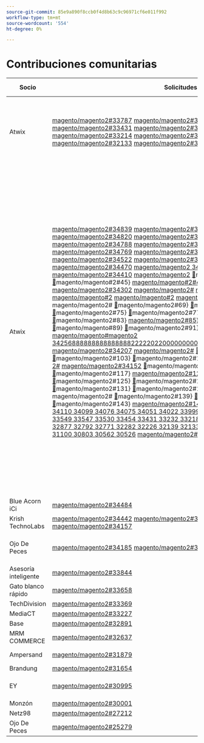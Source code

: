 ```yaml
---
source-git-commit: 85e9a890f8ccb0f4d8b63c9c96971cf6e011f992
workflow-type: tm+mt
source-wordcount: '554'
ht-degree: 0%

---
```

# Contribuciones comunitarias

| Socio | Solicitudes de extracción | Problemas relacionados con GitHub |
| ------- | ------- | ------- |
| Atwix | [magento/magento2#33787](https://github.com/magento/magento2/pull/33787) [magento/magento2#33662](https://github.com/magento/magento2/pull/33662) [magento/magento2#33661](https://github.com/magento/magento2/pull/33661) [magento/magento2#33431](https://github.com/magento/magento2/pull/33431) [magento/magento2#33232](https://github.com/magento/magento2/pull/33232) [magento/magento2#33218](https://github.com/magento/magento2/pull/33218) [magento/magento2#33214](https://github.com/magento/magento2/pull/33214) [magento/magento2#32226](https://github.com/magento/magento2/pull/32226) [&#128279;](https://github.com/magento/magento2/pull/32139)magento/magento2#321397&rbrace; [magento/magento2#32133](https://github.com/magento/magento2/pull/32133) [magento/magento2#32117](https://github.com/magento/magento2/pull/32117) [magento/magento2#32112](https://github.com/magento/magento2/pull/32112) | [magento/magento2#33689](https://github.com/magento/magento2/issues/33689) [magento/magento2#33635](https://github.com/magento/magento2/issues/33635) [magento/magento2#33556](https://github.com/magento/magento2/issues/33556) [magento/magento2#33806](https://github.com/magento/magento2/issues/33806) [magento/magento2#32381](https://github.com/magento/magento2/issues/32381) [magento/magento2#33786](https://github.com/magento/magento2/issues/33786) [magento/magento2#33785](https://github.com/magento/magento2/issues/33785) [magento/magento2#33784](https://github.com/magento/magento2/issues/33784) [magento/magento2#337757&rbrace;](https://github.com/magento/magento2/issues/33775) |
| Atwix | [magento/magento2#34839](https://github.com/magento/magento2/pull/34839) [magento/magento2#34827](https://github.com/magento/magento2/pull/34827) [magento/magento2#34821](https://github.com/magento/magento2/pull/34821) [magento/magento2#34820](https://github.com/magento/magento2/pull/34820) [magento/magento2#34819](https://github.com/magento/magento2/pull/34819) [magento/magento2#34793](https://github.com/magento/magento2/pull/34793) [magento/magento2#34788](https://github.com/magento/magento2/pull/34788) [magento/magento2#34781](https://github.com/magento/magento2/pull/34781) [&#128279;](https://github.com/magento/magento2/pull/34076)magento/magento2#3477434346 7&rbrace; [magento/magento2#34769](https://github.com/magento/magento2/pull/34769) [magento/magento2#34737](https://github.com/magento/magento2/pull/34737) [magento/magento2#34617](https://github.com/magento/magento2/pull/34617) [magento/magento2#34522](https://github.com/magento/magento2/pull/34522) [magento/magento2#34492](https://github.com/magento/magento2/pull/34492) [magento/magento2#34491](https://github.com/magento/magento2/pull/34491) [magento/magento2#34470](https://github.com/magento/magento2/pull/34470) [magento/magento2 34419](https://github.com/magento/magento2/pull/34419) [magento/magento2#34418](https://github.com/magento/magento2/pull/34418) [magento/magento2#34410](https://github.com/magento/magento2/pull/34410) [magento/magento2](https://github.com/magento/magento2/pull/34400) [&#128279;](https://github.com/magento/magento2/pull/34257)magento/magento#41&rbrace; [&#128279;](https://github.com/magento/magento2/pull/34298)magento/magento2#43&rbrace; [&#128279;](https://github.com/magento/magento2/pull/34128)magento/magento#2#45&rbrace; [magento/magento#2#47&rbrace; {4834400 magento2#](https://github.com/magento/magento2/pull/34256) [magento/magento2#34302](https://github.com/magento/magento2/pull/34207) [magento/magento2#](https://github.com/magento/magento2/pull/34152) [magento/magento2#59} ](https://github.com/magento/magento2/pull/34346)magento/magento#2 [magento/magento#2](https://github.com/magento/magento2/pull/34302) [magento/magento#2](https://github.com/magento/magento2/pull/34113) [magento/magento#2](https://github.com/magento/magento2/pull/34110) 34298 [magento/magento2#34257](https://github.com/magento/magento2/pull/34099) magento/magento2# [&#128279;](https://github.com/magento/magento2/pull/31785)magento/magento2#69&rbrace; [&#128279;](https://github.com/magento/magento2/pull/31877)magento/magento2#71&rbrace; [&#128279;](https://github.com/magento/magento2/pull/31894)magento/magento2#73&rbrace; [&#128279;](https://github.com/magento/magento2/pull/32117)magento/magento2#75&rbrace; [&#128279;](https://github.com/magento/magento2/pull/32133)magento/magento2#77&rbrace; [&#128279;](https://github.com/magento/magento2/pull/32139)magento/magento2#79&rbrace; [magento/magento2#](https://github.com/magento/magento2/pull/33683) [&#128279;](https://github.com/magento/magento2/pull/32226)magento/magento2#83&rbrace; [magento/magento2#85&rbrace; ](https://github.com/magento/magento2/pull/33662)magento/magento2#87&rbrace; [&#128279;](https://github.com/magento/magento2/pull/32282)magento/magento2#89&rbrace; [&#128279;](https://github.com/magento/magento2/pull/32986)magento/magento#89&rbrace; [&#128279;](https://github.com/magento/magento2/pull/32997)magento/magento2#91&rbrace; [&#128279;](https://github.com/magento/magento2/pull/32999)magento/magento2#93&rbrace; [magento/magento#magento2 3425688888888888888822222022000000000000000000000000000000000000000000000000 ](https://github.com/magento/magento2/pull/33530) [magento/magento2#34207](https://github.com/magento/magento2/pull/33454) [magento/magento2#](https://github.com/magento/magento2/pull/33431) [&#128279;](https://github.com/magento/magento2/pull/33149)magento/magento2#101&rbrace; [&#128279;](https://github.com/magento/magento2/pull/33214)magento/magento2#103&rbrace; [&#128279;](https://github.com/magento/magento2/pull/33218)magento/magento2#105&rbrace; [&#128279;](https://github.com/magento/magento2/pull/33232)magento/magento2#107&rbrace; [magento/magento 2#](https://github.com/magento/magento2/pull/33124) [magento/magento2#34152](https://github.com/magento/magento2/pull/33106) [&#128279;](https://github.com/magento/magento2/pull/33547)magento/magento2#113&rbrace; [&#128279;](https://github.com/magento/magento2/pull/33549)magento/magento2#115&rbrace; [&#128279;](https://github.com/magento/magento2/pull/34774)magento/magento2#117&rbrace; [magento/magento2#120](https://github.com/magento/magento2/pull/32877)magento2  [magento/magento2#34149](https://github.com/magento/magento2/pull/32771) [&#128279;](https://github.com/magento/magento2/pull/33571)magento/magento2#125&rbrace; [&#128279;](https://github.com/magento/magento2/pull/33682)magento/magento2#127&rbrace; [&#128279;](https://github.com/magento/magento2/pull/33727)magento/magento2#129&rbrace; [&#128279;](https://github.com/magento/magento2/pull/33787)magento/magento2#131&rbrace; [&#128279;](https://github.com/magento/magento2/pull/31963)magento/magento2#133&rbrace; {134 [magento/magento2#135} ](https://github.com/magento/magento2/pull/34149)magento/magento2# [&#128279;](https://github.com/magento/magento2/pull/33999)magento/magento2#139&rbrace; [&#128279;](https://github.com/magento/magento2/pull/34022)magento/magento2#141&rbrace; [&#128279;](https://github.com/magento/magento2/pull/34051)magento/magento2#143&rbrace; [magento/magento2#14434128](https://github.com/magento/magento2/pull/31774) [&#128279;](https://github.com/magento/magento2/pull/31100) [magento/magento2#34114 34113 34110 34099 34076 34075 34051 34022 33999 33787 33727 33683 33682 33662 33661 33571 33549 33547 33530 33454 33431 33232 33218 33214 33149 33124 33106 32999 32997 32986 32877 32792 32771 32282 32226 32139 32133 32117 32112 31963 31894 31877 31785 31774 31100 30803 30562 30526](https://github.com/magento/magento2/pull/30803) [magento/magento2#](https://github.com/magento/magento2/pull/30562) [magento/magento2#](https://github.com/magento/magento2/pull/30526) [&#128279;](https://github.com/magento/magento2/pull/34114) [&#128279;](https://github.com/magento/magento2/pull/34075) [&#128279;](https://github.com/magento/magento2/pull/33661) [&#128279;](https://github.com/magento/magento2/pull/32792) [&#128279;](https://github.com/magento/magento2/pull/32112) | [magento/magento2#34579](https://github.com/magento/magento2/issues/34579) [magento/magento2#34490](https://github.com/magento/magento2/issues/34490) [magento/magento2#34422](https://github.com/magento/magento2/issues/34422) [magento/magento2#34510](https://github.com/magento/magento2/issues/34510) [magento/magento2#34414](https://github.com/magento/magento2/issues/34414) [magento/magento2#34511](https://github.com/magento/magento2/issues/34511) [magento/magento2#34435](https://github.com/magento/magento2/issues/34435) [magento/magento2#34512](https://github.com/magento/magento2/issues/34512) [&#128279;](https://github.com/magento/magento2/issues/33773)magento/magento2#3431733531 33635 33556 33806 32615 32991 32821 33788 32381 33786 33785 33784 33775 33783 30828 33774 33773 7&rbrace; [magento/magento2#32948](https://github.com/magento/magento2/issues/32948) [magento/magento2#26254](https://github.com/magento/magento2/issues/26254) [magento/magento2#34316](https://github.com/magento/magento2/issues/34316) [magento/magento2#34314](https://github.com/magento/magento2/issues/34314) [magento/magento2#34313](https://github.com/magento/magento2/issues/34313) [magento/magento2#34312](https://github.com/magento/magento2/issues/34312) [magento/magento2#34311](https://github.com/magento/magento2/issues/34311) [magento/magento2 34315](https://github.com/magento/magento2/issues/34315) [magento/magento2#33747](https://github.com/magento/magento2/issues/33747) [magento/magento2#33589](https://github.com/magento/magento2/issues/33589) [magento/magento2](https://github.com/magento/magento2/issues/33689) [&#128279;](https://github.com/magento/magento2/issues/33774)magento/magento#41&rbrace; [&#128279;](https://github.com/magento/magento2/issues/30828)magento/magento2#43&rbrace; [&#128279;](https://github.com/magento/magento2/issues/33783)magento/magento#2#45&rbrace; [magento/magento#2#47&rbrace; {4833689 magento2#](https://github.com/magento/magento2/issues/32615) [magento/devdocs#9248](https://github.com/magento/devdocs/issues/9248) [&#128279;](https://github.com/magento/magento2/issues/33775)magento/magento2#53} [&#128279;](https://github.com/magento/magento2/issues/33785)magento/magento2#55&rbrace; [&#128279;](https://github.com/magento/magento2/issues/33786)magento/magento#57&rbrace; [magento/magento#2 ](https://github.com/magento/magento2/issues/32381) [&#128279;](https://github.com/magento/magento2/issues/33788)magento/magento2#61&rbrace; [&#128279;](https://github.com/magento/magento2/issues/32821)magento/magento2#62 3&rbrace; [magento/magento2#](https://github.com/magento/magento2/issues/33784) [&#128279;](https://github.com/magento/magento2/issues/33806)magento/magento2#67&rbrace; [&#128279;](https://github.com/magento/magento2/issues/33556)magento/magento2#69&rbrace; [&#128279;](https://github.com/magento/magento2/issues/33635)magento/magento2#71&rbrace; [&#128279;](https://github.com/magento/magento2/issues/33531)magento/magento2#73&rbrace; [magento/magento2#75&rbrace; ](https://github.com/magento/magento2/issues/34317)magento/magento2#75&rbrace;magento[&#128279;](https://github.com/magento/magento2/issues/32991) |
| Blue Acorn iCi | [magento/magento2#34484](https://github.com/magento/magento2/pull/34484) |  |
| Krish TechnoLabs | [magento/magento2#34442](https://github.com/magento/magento2/pull/34442) [magento/magento2#34423](https://github.com/magento/magento2/pull/34423) [magento/magento2#34171](https://github.com/magento/magento2/pull/34171) [magento/magento2#34157](https://github.com/magento/magento2/pull/34157) |  |
| Ojo De Peces | [magento/magento2#34185](https://github.com/magento/magento2/pull/34185) [magento/magento2#32720](https://github.com/magento/magento2/pull/32720) [magento/magento2#25279](https://github.com/magento/magento2/pull/25279) | [magento/magento2#34513](https://github.com/magento/magento2/issues/34513) [magento/magento2#34356](https://github.com/magento/magento2/issues/34356) [magento/magento2#29647](https://github.com/magento/magento2/issues/29647) [magento/magento2#30241](https://github.com/magento/magento2/issues/30241) |
| Asesoría inteligente | [magento/magento2#33844](https://github.com/magento/magento2/pull/33844) |  |
| Gato blanco rápido | [magento/magento2#33658](https://github.com/magento/magento2/pull/33658) | [magento/magento2#33839](https://github.com/magento/magento2/issues/33839) |
| TechDivision | [magento/magento2#33369](https://github.com/magento/magento2/pull/33369) | [magento/magento2#34451](https://github.com/magento/magento2/issues/34451) |
| MediaCT | [magento/magento2#33227](https://github.com/magento/magento2/pull/33227) | [magento/magento2#33984](https://github.com/magento/magento2/issues/33984) |
| Base | [magento/magento2#32891](https://github.com/magento/magento2/pull/32891) | [magento/magento2#32885](https://github.com/magento/magento2/issues/32885) |
| MRM COMMERCE | [magento/magento2#32637](https://github.com/magento/magento2/pull/32637) | [magento/magento2#32636](https://github.com/magento/magento2/issues/32636) |
| Ampersand | [magento/magento2#31879](https://github.com/magento/magento2/pull/31879) | [maritos/magento2-performance-fixes#4](https://github.com/maritos/magento2-performance-fixes/issues/4) |
| Brandung | [magento/magento2#31654](https://github.com/magento/magento2/pull/31654) | [magento/magento2#30948](https://github.com/magento/magento2/issues/30948) |
| EY | [magento/magento2#30995](https://github.com/magento/magento2/pull/30995) | [magento/magento2#31019](https://github.com/magento/magento2/issues/31019) [magento/magento2#32625](https://github.com/magento/magento2/issues/32625) [magento/magento2#33696](https://github.com/magento/magento2/issues/33696) |
| Monzón | [magento/magento2#30001](https://github.com/magento/magento2/pull/30001) | [magento/magento-semver#50](https://github.com/magento/magento-semver/issues/50) |
| Netz98 | [magento/magento2#27212](https://github.com/magento/magento2/pull/27212) | [magento/magento2#29609](https://github.com/magento/magento2/issues/29609) |
| Ojo De Peces | [magento/magento2#25279](https://github.com/magento/magento2/pull/25279) | [magento/magento2#29647](https://github.com/magento/magento2/issues/29647) [magento/magento2#30241](https://github.com/magento/magento2/issues/30241) |

